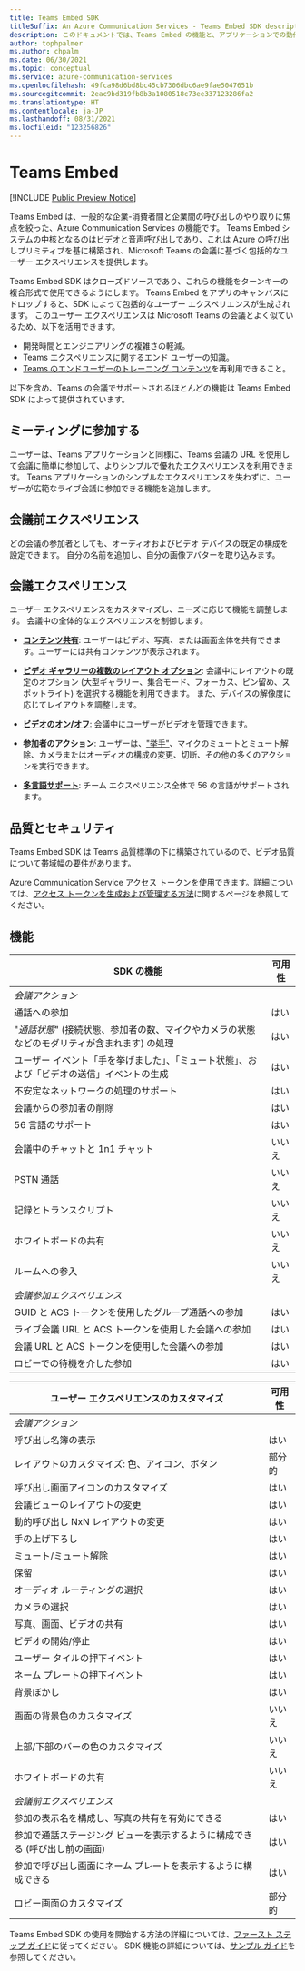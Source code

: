 ```yaml
---
title: Teams Embed SDK
titleSuffix: An Azure Communication Services - Teams Embed SDK description
description: このドキュメントでは、Teams Embed の機能と、アプリケーションでの動作について確認します
author: tophpalmer
ms.author: chpalm
ms.date: 06/30/2021
ms.topic: conceptual
ms.service: azure-communication-services
ms.openlocfilehash: 49fca98d6bd8bc45cb7306dbc6ae9fae5047651b
ms.sourcegitcommit: 2eac9bd319fb8b3a1080518c73ee337123286fa2
ms.translationtype: HT
ms.contentlocale: ja-JP
ms.lasthandoff: 08/31/2021
ms.locfileid: "123256826"
---
```

# <a name="teams-embed"></a>Teams Embed

[!INCLUDE [Public Preview Notice](../../includes/private-preview-include.md)]

Teams Embed は、一般的な企業-消費者間と企業間の呼び出しのやり取りに焦点を絞った、Azure Communication Services の機能です。 Teams Embed システムの中核となるのは[ビデオと音声呼び出し](../voice-video-calling/calling-sdk-features.md)であり、これは Azure の呼び出しプリミティブを基に構築され、Microsoft Teams の会議に基づく包括的なユーザー エクスペリエンスを提供します。

Teams Embed SDK はクローズドソースであり、これらの機能をターンキーの複合形式で使用できるようにします。 Teams Embed をアプリのキャンバスにドロップすると、SDK によって包括的なユーザー エクスペリエンスが生成されます。 このユーザー エクスペリエンスは Microsoft Teams の会議とよく似ているため、以下を活用できます。

- 開発時間とエンジニアリングの複雑さの軽減。
- Teams エクスペリエンスに関するエンド ユーザーの知識。
- [Teams のエンドユーザーのトレーニング コンテンツ](https://support.microsoft.com/office/meetings-in-teams-e0b0ae21-53ee-4462-a50d-ca9b9e217b67)を再利用できること。

以下を含め、Teams の会議でサポートされるほとんどの機能は Teams Embed SDK によって提供されています。

## <a name="joining-a-meeting"></a>ミーティングに参加する

ユーザーは、Teams アプリケーションと同様に、Teams 会議の URL を使用して会議に簡単に参加して、よりシンプルで優れたエクスペリエンスを利用できます。 Teams アプリケーションのシンプルなエクスペリエンスを失わずに、ユーザーが広範なライブ会議に参加できる機能を追加します。

## <a name="pre-meeting-experience"></a>会議前エクスペリエンス

どの会議の参加者としても、オーディオおよびビデオ デバイスの既定の構成を設定できます。 自分の名前を追加し、自分の画像アバターを取り込みます。

## <a name="meeting-experience"></a>会議エクスペリエンス

ユーザー エクスペリエンスをカスタマイズし、ニーズに応じて機能を調整します。 会議中の全体的なエクスペリエンスを制御します。

- [**コンテンツ共有**](https://support.microsoft.com/office/share-content-in-a-meeting-in-teams-fcc2bf59-aecd-4481-8f99-ce55dd836ce8): ユーザーはビデオ、写真、または画面全体を共有できます。ユーザーには共有コンテンツが表示されます。

- [**ビデオ ギャラリーの複数のレイアウト オプション**](https://support.microsoft.com/office/using-video-in-microsoft-teams-3647fc29-7b92-4c26-8c2d-8a596904cdae): 会議中にレイアウトの既定のオプション (大型ギャラリー、集合モード、フォーカス、ピン留め、スポットライト) を選択する機能を利用できます。 また、デバイスの解像度に応じてレイアウトを調整します。

- [**ビデオのオン/オフ**](https://support.microsoft.com/office/using-video-in-microsoft-teams-3647fc29-7b92-4c26-8c2d-8a596904cdae#bkmk_turnvideoonoff): 会議中にユーザーがビデオを管理できます。

- **参加者のアクション**: ユーザーは、["挙手"](https://support.microsoft.com/en-us/office/raise-your-hand-in-a-teams-meeting-bb2dd8e1-e6bd-43a6-85cf-30822667b372)、マイクのミュートとミュート解除、カメラまたはオーディオの構成の変更、切断、その他の多くのアクションを実行できます。

- [**多言語サポート**](https://support.microsoft.com/topic/languages-supported-in-microsoft-teams-for-education-293792c3-352e-4b24-9fc2-4c28b5de2db8): チーム エクスペリエンス全体で 56 の言語がサポートされます。

## <a name="quality-and-security"></a>品質とセキュリティ

Teams Embed SDK は Teams 品質標準の下に構築されているので、ビデオ品質について[帯域幅の要件](/microsoftteams/prepare-network#bandwidth-requirements)があります。

Azure Communication Service アクセス トークンを使用できます。詳細については、[アクセス トークンを生成および管理する方法](../../quickstarts/access-tokens.md)に関するページを参照してください。

## <a name="capabilities"></a>機能

| SDK の機能                                                        | 可用性 |
|---------------------------------------------------------------------|--------------|
| *会議アクション*                                                   |              |
| 通話への参加                                                         | はい          |
| "*通話状態*" (接続状態、参加者の数、マイクやカメラの状態などのモダリティが含まれます) の処理                                           | はい          |
| ユーザー イベント「手を挙げました」、「ミュート状態」、および「ビデオの送信」イベントの生成                                                                 | はい          |
| 不安定なネットワークの処理のサポート                                      | はい          |
| 会議からの参加者の削除                                    | はい          |
| 56 言語のサポート                                               | はい          |
| 会議中のチャットと 1n1 チャット                                    | いいえ           |
| PSTN 通話                                                        | いいえ           |
| 記録とトランスクリプト                                            | いいえ           |
| ホワイトボードの共有                                                  | いいえ           |
| ルームへの参入                                                 | いいえ           |
| *会議参加エクスペリエンス*                                        |              |
| GUID と ACS トークンを使用したグループ通話への参加                             | はい          |
| ライブ会議 URL と ACS トークンを使用した会議への参加                    | はい          |
| 会議 URL と ACS トークンを使用した会議への参加                         | はい          |
| ロビーでの待機を介した参加                                           | はい          |

| ユーザー エクスペリエンスのカスタマイズ                                       | 可用性 |
|---------------------------------------------------------------------|--------------|
| *会議アクション*                                                   |              |
| 呼び出し名簿の表示                                             | はい          |
| レイアウトのカスタマイズ: 色、アイコン、ボタン                        | 部分的    |
| 呼び出し画面アイコンのカスタマイズ                                     | はい          |
| 会議ビューのレイアウトの変更                                         | はい          |
| 動的呼び出し NxN レイアウトの変更                                    | はい          |
| 手の上げ下ろし                                                     | はい          |
| ミュート/ミュート解除                                                        | はい          |
| 保留                                                         | はい          |
| オーディオ ルーティングの選択                                                | はい          |
| カメラの選択                                                       | はい          |
| 写真、画面、ビデオの共有                                       | はい          |
| ビデオの開始/停止                                                    | はい          |
| ユーザー タイルの押下イベント                                               | はい          |
| ネーム プレートの押下イベント                                              | はい          |
| 背景ぼかし                                                     | はい          |
| 画面の背景色のカスタマイズ                               | いいえ           |
| 上部/下部のバーの色のカスタマイズ                                  | いいえ           |
| ホワイトボードの共有                                                  | いいえ           |
| *会議前エクスペリエンス*                                            |              |
| 参加の表示名を構成し、写真の共有を有効にできる            | はい          |
| 参加で通話ステージング ビューを表示するように構成できる (呼び出し前の画面)   | はい          |
| 参加で呼び出し画面にネーム プレートを表示するように構成できる             | はい          |
| ロビー画面のカスタマイズ                                          | 部分的    |

Teams Embed SDK の使用を開始する方法の詳細については、[ファースト ステップ ガイド](../../quickstarts/meeting/getting-started-with-teams-embed.md)に従ってください。 SDK 機能の詳細については、[サンプル ガイド](../../quickstarts/meeting/samples-for-teams-embed.md)を参照してください。